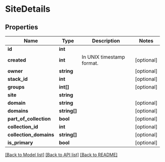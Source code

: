 # SiteDetails

## Properties
Name | Type | Description | Notes
------------ | ------------- | ------------- | -------------
**id** | **int** |  | 
**created** | **int** | In UNIX timestamp format. | [optional] 
**owner** | **string** |  | [optional] 
**stack_id** | **int** |  | [optional] 
**groups** | **int[]** |  | [optional] 
**site** | **string** |  | 
**domain** | **string** |  | [optional] 
**domains** | **string[]** |  | [optional] 
**part_of_collection** | **bool** |  | [optional] 
**collection_id** | **int** |  | [optional] 
**collection_domains** | **string[]** |  | [optional] 
**is_primary** | **bool** |  | [optional] 

[[Back to Model list]](../README.md#documentation-for-models) [[Back to API list]](../README.md#documentation-for-api-endpoints) [[Back to README]](../README.md)


